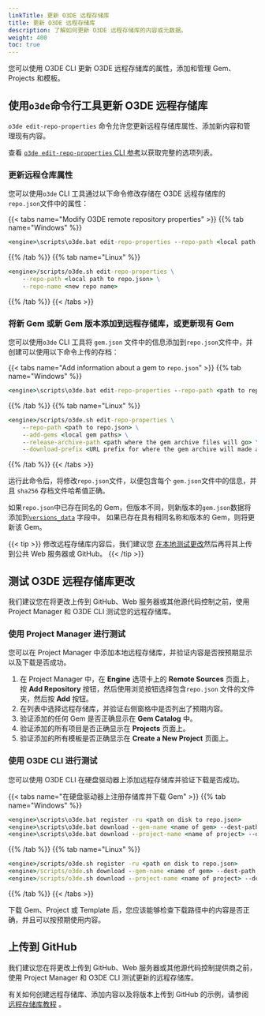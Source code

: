 ```yaml
---
linkTitle: 更新 O3DE 远程存储库
title: 更新 O3DE 远程存储库
description: 了解如何更新 O3DE 远程存储库的内容或元数据。
weight: 400
toc: true
---
```


您可以使用 O3DE CLI 更新 O3DE 远程存储库的属性，添加和管理 Gem、Projects 和模板。


## 使用`o3de`命令行工具更新 O3DE 远程存储库

`o3de edit-repo-properties` 命令允许您更新远程存储库属性、添加新内容和管理现有内容。

查看 [`o3de edit-repo-properties` CLI 参考](/docs/user-guide/project-config/cli-reference/#edit-repo-properties)以获取完整的选项列表。

### 更新远程仓库属性

您可以使用`o3de` CLI 工具通过以下命令修改存储在 O3DE 远程存储库的`repo.json`文件中的属性：

{{< tabs name="Modify O3DE remote repository properties" >}}
{{% tab name="Windows" %}}

```cmd
<engine>\scripts\o3de.bat edit-repo-properties --repo-path <local path to repo.json> --repo-name <new repo name>
```

{{% /tab %}}
{{% tab name="Linux" %}}

```cmd
<engine>/scripts/o3de.sh edit-repo-properties \
    --repo-path <local path to repo.json> \
    --repo-name <new repo name>
```

{{% /tab %}}
{{< /tabs >}}


### 将新 Gem 或新 Gem 版本添加到远程存储库，或更新现有 Gem

您可以使用`o3de` CLI 工具将 `gem.json` 文件中的信息添加到`repo.json`文件中，并创建可以使用以下命令上传的存档：

{{< tabs name="Add information about a gem to `repo.json`" >}}
{{% tab name="Windows" %}}

```cmd
<engine>\scripts\o3de.bat edit-repo-properties --repo-path <path to repo.json> --add-gems <local gem paths> --release-archive-path <path where the gem archive files will go> --download-prefix <URL prefix for where the gem archive will made available, e.g. https://github.com/o3de/o3de-extras/releases/2.0>
```

{{% /tab %}}
{{% tab name="Linux" %}}

```cmd
<engine>/scripts/o3de.sh edit-repo-properties \
    --repo-path <path to repo.json> \
    --add-gems <local gem paths> \
    --release-archive-path <path where the gem archive files will go> \
    --download-prefix <URL prefix for where the gem archive will made available, e.g. https://github.com/o3de/o3de-extras/releases/2.0>
```

{{% /tab %}}
{{< /tabs >}}

运行此命令后，将修改`repo.json`文件，以便包含每个 `gem.json`文件中的信息，并且 `sha256` 存档文件哈希值正确。

如果`repo.json`中已存在同名的 Gem，但版本不同，则新版本的`gem.json`数据将添加到[`versions_data`](/docs/user-guide/programming/gems/manifest/#gemjson-manifest-contents) 字段中。 如果已存在具有相同名称和版本的 Gem，则将更新该 Gem。

{{< tip >}}
修改远程存储库内容后，我们建议您 [在本地测试更改](#testing-o3de-remote-repository-changes)然后再将其上传到公共 Web 服务器或 GitHub。
{{< /tip >}}


## 测试 O3DE 远程存储库更改

我们建议您在将更改上传到 GitHub、Web 服务器或其他源代码控制之前，使用 Project Manager 和 O3DE CLI 测试您的远程存储库。

### 使用 Project Manager 进行测试

您可以在 Project Manager 中添加本地远程存储库，并验证内容是否按预期显示以及下载是否成功。
1. 在 Project Manager 中，在 **Engine** 选项卡上的 **Remote Sources** 页面上，按 **Add Repository** 按钮，然后使用浏览按钮选择包含`repo.json` 文件的文件夹，然后按 **Add** 按钮。
1. 在列表中选择远程存储库，并验证右侧窗格中是否列出了预期内容。
1. 验证添加的任何 Gem 是否正确显示在 **Gem Catalog** 中。
1. 验证添加的所有项目是否正确显示在 **Projects** 页面上。
1. 验证添加的所有模板是否正确显示在 **Create a New Project** 页面上。


### 使用 O3DE CLI 进行测试

您可以使用 O3DE CLI 在硬盘驱动器上添加远程存储库并验证下载是否成功。

{{< tabs name="在硬盘驱动器上注册存储库并下载 Gem" >}}
{{% tab name="Windows" %}}

```cmd
<engine>\scripts\o3de.bat register -ru <path on disk to repo.json>
<engine>\scripts\o3de.bat download --gem-name <name of gem> --dest-path <download path>
<engine>\scripts\o3de.bat download --project-name <name of project> --dest-path <download path>
```

{{% /tab %}}
{{% tab name="Linux" %}}

```cmd
<engine>/scripts/o3de.sh register -ru <path on disk to repo.json>
<engine>/scripts/o3de.sh download --gem-name <name of gem> --dest-path <download path>
<engine>/scripts/o3de.sh download --project-name <name of project> --dest-path <download path>
```

{{% /tab %}}
{{< /tabs >}}

下载 Gem、Project 或 Template 后，您应该能够检查下载路径中的内容是否正确，并且可以按预期使用内容。

## 上传到 GitHub

我们建议您在将更改上传到 GitHub、Web 服务器或其他源代码控制提供商之前，使用 Project Manager 和 O3DE CLI 测试更新的远程存储库。

有关如何创建远程存储库、添加内容以及将版本上传到 GitHub 的示例，请参阅 [远程存储库教程](/docs/learning-guide/tutorials/remote-repositories/create-remote-repository/) 。
